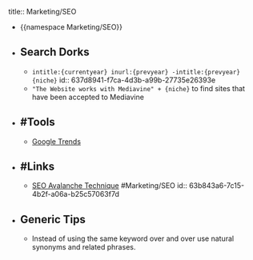title:: Marketing/SEO

- {{namespace Marketing/SEO}}
- ## Search Dorks
	- `intitle:{currentyear} inurl:{prevyear} -intitle:{prevyear} {niche}`
	  id:: 637d8941-f7ca-4d3b-a99b-27735e26393e
	- `"The Website works with Mediavine" + {niche}` to find sites that have been accepted to Mediavine
- ## #Tools
	- [Google Trends](https://trends.google.com/)
- ## #Links
	- [SEO Avalanche Technique](https://www.buildersociety.com/threads/seo-avalanche-technique-ranking-with-no-resources.5114/) #Marketing/SEO
	  id:: 63b843a6-7c15-4b2f-a06a-b25c57063f7d
- ## Generic Tips
	- Instead of using the same keyword over and over use natural synonyms and related phrases.
